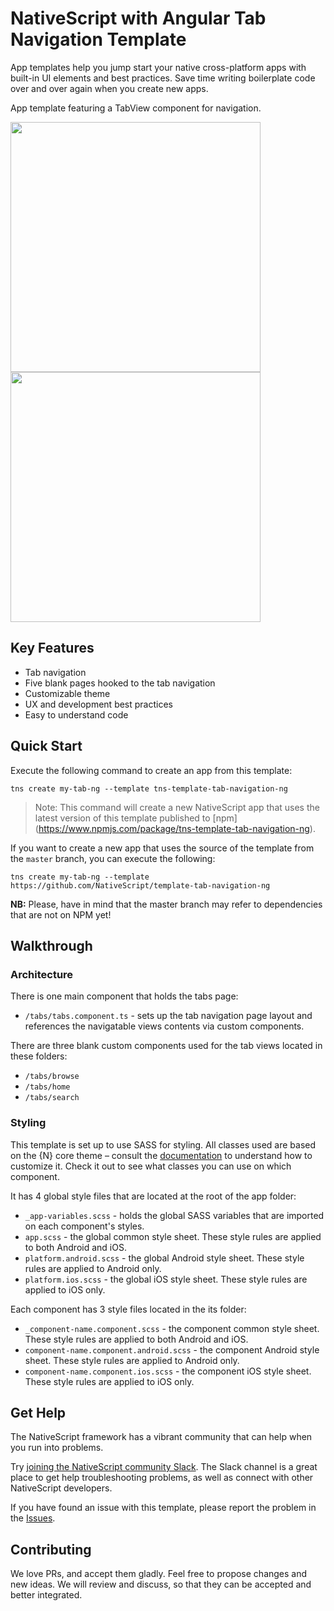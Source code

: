 # NativeScript with Angular Tab Navigation Template
App templates help you jump start your native cross-platform apps with built-in UI elements and best practices. Save time writing boilerplate code over and over again when you create new apps.

App template featuring a TabView component for navigation.

<img src="/tools/assets/phone-tab-ios.png" height="400" /> <img src="/tools/assets/phone-tab-android.png" height="400" />

## Key Features
- Tab navigation
- Five blank pages hooked to the tab navigation
- Customizable theme
- UX and development best practices
- Easy to understand code

## Quick Start
Execute the following command to create an app from this template:

```
tns create my-tab-ng --template tns-template-tab-navigation-ng
```

> Note: This command will create a new NativeScript app that uses the latest version of this template published to [npm] (https://www.npmjs.com/package/tns-template-tab-navigation-ng).

If you want to create a new app that uses the source of the template from the `master` branch, you can execute the following:

```
tns create my-tab-ng --template https://github.com/NativeScript/template-tab-navigation-ng
```

**NB:** Please, have in mind that the master branch may refer to dependencies that are not on NPM yet!

## Walkthrough

### Architecture
There is one main component that holds the tabs page:
- `/tabs/tabs.component.ts` - sets up the tab navigation page layout and references the navigatable views contents via custom components.

There are three blank custom components used for the tab views located in these folders:
- `/tabs/browse`
- `/tabs/home`
- `/tabs/search`

### Styling
This template is set up to use SASS for styling. All classes used are based on the {N} core theme – consult the [documentation](https://docs.nativescript.org/angular/ui/theme.html#theme) to understand how to customize it. Check it out to see what classes you can use on which component.

It has 4 global style files that are located at the root of the app folder:
- `_app-variables.scss` - holds the global SASS variables that are imported on each component's styles.
- `app.scss` - the global common style sheet. These style rules are applied to both Android and iOS.
- `platform.android.scss` - the global Android style sheet. These style rules are applied to Android only.
- `platform.ios.scss` - the global iOS style sheet. These style rules are applied to iOS only.

Each component has 3 style files located in the its folder:
- `_component-name.component.scss` - the component common style sheet. These style rules are applied to both Android and iOS.
- `component-name.component.android.scss` - the component Android style sheet. These style rules are applied to Android only.
- `component-name.component.ios.scss` - the component iOS style sheet. These style rules are applied to iOS only.

## Get Help
The NativeScript framework has a vibrant community that can help when you run into problems.

Try [joining the NativeScript community Slack](http://developer.telerik.com/wp-login.php?action=slack-invitation). The Slack channel is a great place to get help troubleshooting problems, as well as connect with other NativeScript developers.

If you have found an issue with this template, please report the problem in the   [Issues](https://github.com/NativeScript/template-tab-navigation-ng/issues).

## Contributing

We love PRs, and accept them gladly. Feel free to propose changes and new ideas. We will review and discuss, so that they can be accepted and better integrated.
